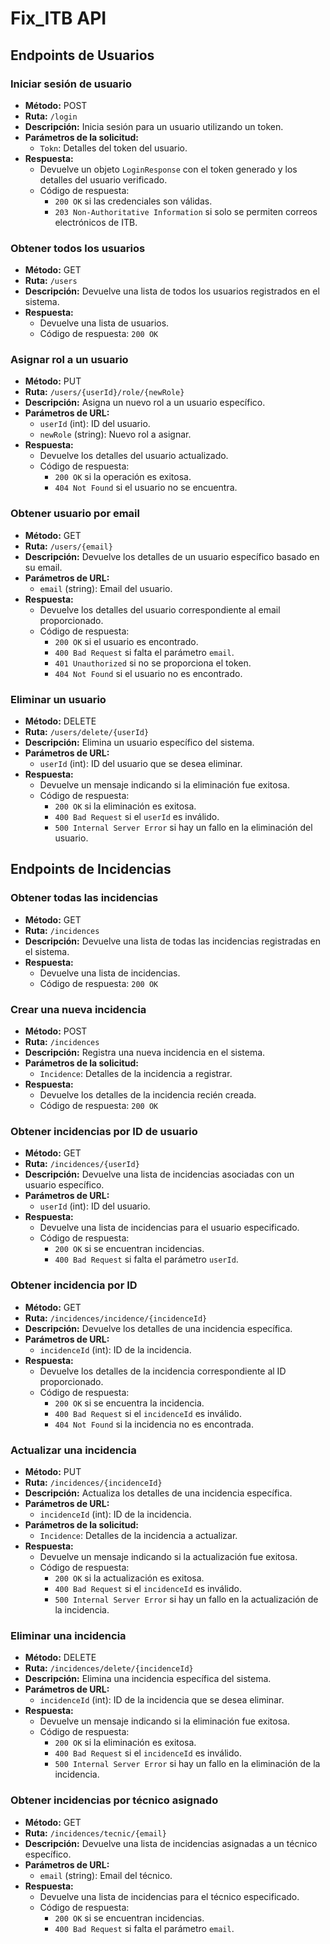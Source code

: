 # Fix_ITB API


## Endpoints de Usuarios

### Iniciar sesión de usuario
- **Método:** POST
- **Ruta:** `/login`
- **Descripción:** Inicia sesión para un usuario utilizando un token.
- **Parámetros de la solicitud:** 
  - `Tokn`: Detalles del token del usuario.
- **Respuesta:**
  - Devuelve un objeto `LoginResponse` con el token generado y los detalles del usuario verificado.
  - Código de respuesta:
    - `200 OK` si las credenciales son válidas.
    - `203 Non-Authoritative Information` si solo se permiten correos electrónicos de ITB.

### Obtener todos los usuarios
- **Método:** GET
- **Ruta:** `/users`
- **Descripción:** Devuelve una lista de todos los usuarios registrados en el sistema.
- **Respuesta:**
  - Devuelve una lista de usuarios.
  - Código de respuesta: `200 OK`

### Asignar rol a un usuario
- **Método:** PUT
- **Ruta:** `/users/{userId}/role/{newRole}`
- **Descripción:** Asigna un nuevo rol a un usuario específico.
- **Parámetros de URL:**
  - `userId` (int): ID del usuario.
  - `newRole` (string): Nuevo rol a asignar.
- **Respuesta:**
  - Devuelve los detalles del usuario actualizado.
  - Código de respuesta:
    - `200 OK` si la operación es exitosa.
    - `404 Not Found` si el usuario no se encuentra.

### Obtener usuario por email
- **Método:** GET
- **Ruta:** `/users/{email}`
- **Descripción:** Devuelve los detalles de un usuario específico basado en su email.
- **Parámetros de URL:**
  - `email` (string): Email del usuario.
- **Respuesta:**
  - Devuelve los detalles del usuario correspondiente al email proporcionado.
  - Código de respuesta:
    - `200 OK` si el usuario es encontrado.
    - `400 Bad Request` si falta el parámetro `email`.
    - `401 Unauthorized` si no se proporciona el token.
    - `404 Not Found` si el usuario no es encontrado.

### Eliminar un usuario
- **Método:** DELETE
- **Ruta:** `/users/delete/{userId}`
- **Descripción:** Elimina un usuario específico del sistema.
- **Parámetros de URL:**
  - `userId` (int): ID del usuario que se desea eliminar.
- **Respuesta:**
  - Devuelve un mensaje indicando si la eliminación fue exitosa.
  - Código de respuesta:
    - `200 OK` si la eliminación es exitosa.
    - `400 Bad Request` si el `userId` es inválido.
    - `500 Internal Server Error` si hay un fallo en la eliminación del usuario.



## Endpoints de Incidencias

### Obtener todas las incidencias
- **Método:** GET
- **Ruta:** `/incidences`
- **Descripción:** Devuelve una lista de todas las incidencias registradas en el sistema.
- **Respuesta:**
  - Devuelve una lista de incidencias.
  - Código de respuesta: `200 OK`

### Crear una nueva incidencia
- **Método:** POST
- **Ruta:** `/incidences`
- **Descripción:** Registra una nueva incidencia en el sistema.
- **Parámetros de la solicitud:**
  - `Incidence`: Detalles de la incidencia a registrar.
- **Respuesta:**
  - Devuelve los detalles de la incidencia recién creada.
  - Código de respuesta: `200 OK`

### Obtener incidencias por ID de usuario
- **Método:** GET
- **Ruta:** `/incidences/{userId}`
- **Descripción:** Devuelve una lista de incidencias asociadas con un usuario específico.
- **Parámetros de URL:**
  - `userId` (int): ID del usuario.
- **Respuesta:**
  - Devuelve una lista de incidencias para el usuario especificado.
  - Código de respuesta:
    - `200 OK` si se encuentran incidencias.
    - `400 Bad Request` si falta el parámetro `userId`.

### Obtener incidencia por ID
- **Método:** GET
- **Ruta:** `/incidences/incidence/{incidenceId}`
- **Descripción:** Devuelve los detalles de una incidencia específica.
- **Parámetros de URL:**
  - `incidenceId` (int): ID de la incidencia.
- **Respuesta:**
  - Devuelve los detalles de la incidencia correspondiente al ID proporcionado.
  - Código de respuesta:
    - `200 OK` si se encuentra la incidencia.
    - `400 Bad Request` si el `incidenceId` es inválido.
    - `404 Not Found` si la incidencia no es encontrada.

### Actualizar una incidencia
- **Método:** PUT
- **Ruta:** `/incidences/{incidenceId}`
- **Descripción:** Actualiza los detalles de una incidencia específica.
- **Parámetros de URL:**
  - `incidenceId` (int): ID de la incidencia.
- **Parámetros de la solicitud:**
  - `Incidence`: Detalles de la incidencia a actualizar.
- **Respuesta:**
  - Devuelve un mensaje indicando si la actualización fue exitosa.
  - Código de respuesta:
    - `200 OK` si la actualización es exitosa.
    - `400 Bad Request` si el `incidenceId` es inválido.
    - `500 Internal Server Error` si hay un fallo en la actualización de la incidencia.

### Eliminar una incidencia
- **Método:** DELETE
- **Ruta:** `/incidences/delete/{incidenceId}`
- **Descripción:** Elimina una incidencia específica del sistema.
- **Parámetros de URL:**
  - `incidenceId` (int): ID de la incidencia que se desea eliminar.
- **Respuesta:**
  - Devuelve un mensaje indicando si la eliminación fue exitosa.
  - Código de respuesta:
    - `200 OK` si la eliminación es exitosa.
    - `400 Bad Request` si el `incidenceId` es inválido.
    - `500 Internal Server Error` si hay un fallo en la eliminación de la incidencia.

### Obtener incidencias por técnico asignado
- **Método:** GET
- **Ruta:** `/incidences/tecnic/{email}`
- **Descripción:** Devuelve una lista de incidencias asignadas a un técnico específico.
- **Parámetros de URL:**
  - `email` (string): Email del técnico.
- **Respuesta:**
  - Devuelve una lista de incidencias para el técnico especificado.
  - Código de respuesta:
    - `200 OK` si se encuentran incidencias.
    - `400 Bad Request` si falta el parámetro `email`.

